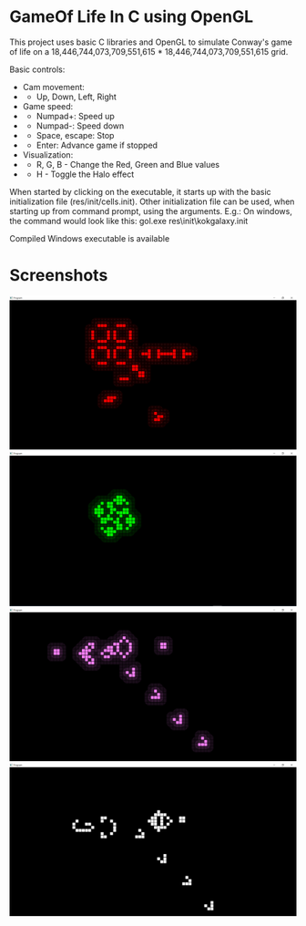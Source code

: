 # GameOf Life In C using OpenGL


This project uses basic C libraries and OpenGL to simulate Conway's game of life on a 18,446,744,073,709,551,615 * 18,446,744,073,709,551,615 grid.

Basic controls:

- Cam movement:
- - Up, Down, Left, Right
- Game speed:
- - Numpad+: Speed up
- - Numpad-: Speed down
- - Space, escape: Stop
- - Enter: Advance game if stopped
- Visualization:
- - R, G, B - Change the Red, Green and Blue values
- - H - Toggle the Halo effect


When started by clicking on the executable, it starts up with the basic initialization file (res/init/cells.init).
Other initialization file can be used, when starting up from command prompt, using the arguments. E.g.: On windows, the command would look like this: gol.exe res\init\kokgalaxy.init

Compiled Windows executable is available


# Screenshots
![1](https://github.com/FeaXR/GameOfLife/blob/71c5c7fa3d22bca71b1db95a639d6b44d5ae7c84/Screenshots/screenshot1.png)
![2](https://github.com/FeaXR/GameOfLife/blob/a0e1017c43467cb1279ed9dadc115b15f149bfe1/Screenshots/screenshot2.png)
![3](https://github.com/FeaXR/GameOfLife/blob/a0e1017c43467cb1279ed9dadc115b15f149bfe1/Screenshots/screenshot3.png)
![4](https://github.com/FeaXR/GameOfLife/blob/a0e1017c43467cb1279ed9dadc115b15f149bfe1/Screenshots/screenshot4.png)